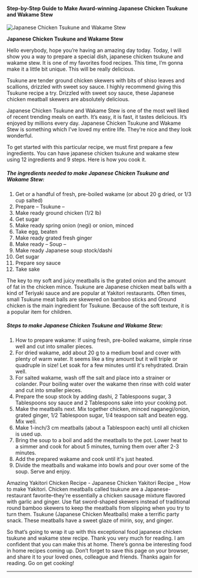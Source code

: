             

#### Step-by-Step Guide to Make Award-winning Japanese Chicken Tsukune and Wakame Stew

![Japanese Chicken Tsukune and Wakame Stew](https://img-global.cpcdn.com/recipes/2432172_1337b009dc2f070d/751x532cq70/japanese-chicken-tsukune-and-wakame-stew-recipe-main-photo.jpg)

**Japanese Chicken Tsukune and Wakame Stew**

Hello everybody, hope you’re having an amazing day today. Today, I will show you a way to prepare a special dish, japanese chicken tsukune and wakame stew. It is one of my favorites food recipes. This time, I’m gonna make it a little bit unique. This will be really delicious.

Tsukune are tender ground chicken skewers with bits of shiso leaves and scallions, drizzled with sweet soy sauce. I highly recommend giving this Tsukune recipe a try. Drizzled with sweet soy sauce, these Japanese chicken meatball skewers are absolutely delicious.

Japanese Chicken Tsukune and Wakame Stew is one of the most well liked of recent trending meals on earth. It’s easy, it is fast, it tastes delicious. It’s enjoyed by millions every day. Japanese Chicken Tsukune and Wakame Stew is something which I’ve loved my entire life. They’re nice and they look wonderful.

To get started with this particular recipe, we must first prepare a few ingredients. You can have japanese chicken tsukune and wakame stew using 12 ingredients and 9 steps. Here is how you cook it.

##### The ingredients needed to make Japanese Chicken Tsukune and Wakame Stew:

1.  Get or a handful of fresh, pre-boiled wakame (or about 20 g dried, or 1/3 cup salted)
2.  Prepare – Tsukune –
3.  Make ready ground chicken (1/2 lb)
4.  Get sugar
5.  Make ready spring onion (negi) or onion, minced
6.  Take egg, beaten
7.  Make ready grated fresh ginger
8.  Make ready – Soup –
9.  Make ready Japanese soup stock/dashi
10.  Get sugar
11.  Prepare soy sauce
12.  Take sake

The key to my soft and juicy meatballs is the grated onion and the amount of fat in the chicken mince. Tsukune are Japanese chicken meat balls with a kind of Teriyaki sauce and are popular at Yakitori restaurants. Often times, small Tsukune meat balls are skewered on bamboo sticks and Ground chicken is the main ingredient for Tsukune. Because of the soft texture, it is a popular item for children.

##### Steps to make Japanese Chicken Tsukune and Wakame Stew:

1.  How to prepare wakame: If using fresh, pre-boiled wakame, simple rinse well and cut into smaller pieces.
2.  For dried wakame, add about 20 g to a medium bowl and cover with plenty of warm water. It seems like a tiny amount but it will triple or quadruple in size! Let soak for a few minutes until it's rehydrated. Drain well.
3.  For salted wakame, wash off the salt and place into a strainer or colander. Pour boiling water over the wakame then rinse with cold water and cut into smaller pieces.
4.  Prepare the soup stock by adding dashi, 2 Tablespoons sugar, 3 Tablespoons soy sauce and 2 Tablespoons sake into your cooking pot.
5.  Make the meatballs next. Mix together chicken, minced naganegi/onion, grated ginger, 1/2 Tablespoon sugar, 1/4 teaspoon salt and beaten egg. Mix well.
6.  Make 1-inch/3 cm meatballs (about a Tablespoon each) until all chicken is used up.
7.  Bring the soup to a boil and add the meatballs to the pot. Lower heat to a simmer and cook for about 5 minutes, turning them over after 2-3 minutes.
8.  Add the prepared wakame and cook until it's just heated.
9.  Divide the meatballs and wakame into bowls and pour over some of the soup. Serve and enjoy.

Amazing Yakitori Chicken Recipe - Japanese Chicken Yakitori Recipe \_ How to make Yakitori. Chicken meatballs called tsukune are a Japanese-restaurant favorite–they're essentially a chicken sausage mixture flavored with garlic and ginger. Use flat sword-shaped skewers instead of traditional round bamboo skewers to keep the meatballs from slipping when you try to turn them. Tsukune (Japanese Chicken Meatballs) make a terrific party snack. These meatballs have a sweet glaze of mirin, soy, and ginger.

So that’s going to wrap it up with this exceptional food japanese chicken tsukune and wakame stew recipe. Thank you very much for reading. I am confident that you can make this at home. There’s gonna be interesting food in home recipes coming up. Don’t forget to save this page on your browser, and share it to your loved ones, colleague and friends. Thanks again for reading. Go on get cooking!

* * *